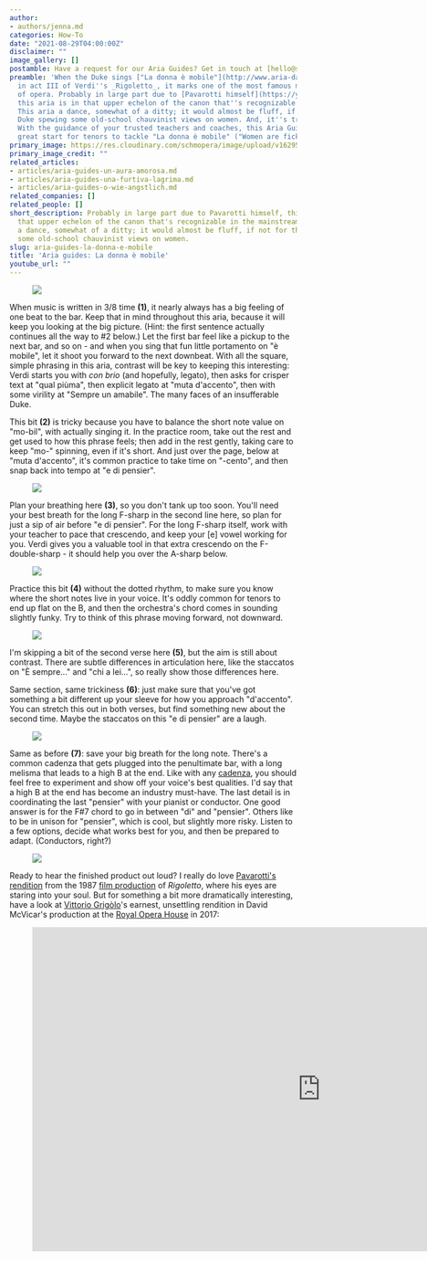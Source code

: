 ```yaml
---
author:
- authors/jenna.md
categories: How-To
date: "2021-08-29T04:00:00Z"
disclaimer: ""
image_gallery: []
postamble: Have a request for our Aria Guides? Get in touch at [hello@schmopera.com](mailto:hello@schmopera.com).
preamble: 'When the Duke sings ["La donna è mobile"](http://www.aria-database.com/search.php?sid=24a50bbfcebd847a80bdf4ae327a0c09&X=4&individualAria=265)
  in act III of Verdi''s _Rigoletto_, it marks one of the most famous moments in all
  of opera. Probably in large part due to [Pavarotti himself](https://youtu.be/xCFEk6Y8TmM),
  this aria is in that upper echelon of the canon that''s recognizable in the mainstream.
  This aria a dance, somewhat of a ditty; it would almost be fluff, if not for the
  Duke spewing some old-school chauvinist views on women. And, it''s tricky to sing.
  With the guidance of your trusted teachers and coaches, this Aria Guide offers a
  great start for tenors to tackle "La donna è mobile" ("Women are fickle"):'
primary_image: https://res.cloudinary.com/schmopera/image/upload/v1629576839/media/2021/08/AriaGuide_LaDonna_blltrz.jpg
primary_image_credit: ""
related_articles:
- articles/aria-guides-un-aura-amorosa.md
- articles/aria-guides-una-furtiva-lagrima.md
- articles/aria-guides-o-wie-angstlich.md
related_companies: []
related_people: []
short_description: Probably in large part due to Pavarotti himself, this aria is in
  that upper echelon of the canon that's recognizable in the mainstream. This aria
  a dance, somewhat of a ditty; it would almost be fluff, if not for the Duke spewing
  some old-school chauvinist views on women.
slug: aria-guides-la-donna-e-mobile
title: 'Aria guides: La donna è mobile'
youtube_url: ""
---
```

<figure data-type="image">

![](https://res.cloudinary.com/schmopera/image/upload/v1629492442/media/2021/08/AriaGuide_LaDonna_p1_annotated_full_sjqdfk.jpg)

</figure>

When music is written in 3/8 time **(1)**, it nearly always has a big feeling of one beat to the bar. Keep that in mind throughout this aria, because it will keep you looking at the big picture. (Hint: the first sentence actually continues all the way to #2 below.) Let the first bar feel like a pickup to the next bar, and so on - and when you sing that fun little portamento on "è mobile", let it shoot you forward to the next downbeat. With all the square, simple phrasing in this aria, contrast will be key to keeping this interesting: Verdi starts you with _con brio_ (and hopefully, legato), then asks for crisper text at "qual piùma", then explicit legato at "muta d'accento", then with some virility at "Sempre un amabile". The many faces of an insufferable Duke.

This bit **(2)** is tricky because you have to balance the short note value on "mo-bil", with actually singing it. In the practice room, take out the rest and get used to how this phrase feels; then add in the rest gently, taking care to keep "mo-" spinning, even if it's short. And just over the page, below at "muta d'accento", it's common practice to take time on "-cento", and then snap back into tempo at "e di pensier".

<figure data-type="image">

![](https://res.cloudinary.com/schmopera/image/upload/v1629492457/media/2021/08/AriaGuide_LaDonna_p2_annotated_cropped_top_n2a2l1.jpg)

</figure>

Plan your breathing here **(3)**, so you don't tank up too soon. You'll need your best breath for the long F-sharp in the second line here, so plan for just a sip of air before "e di pensier". For the long F-sharp itself, work with your teacher to pace that crescendo, and keep your \[e\] vowel working for you. Verdi gives you a valuable tool in that extra crescendo on the F-double-sharp - it should help you over the A-sharp below.

<figure data-type="image">

![](https://res.cloudinary.com/schmopera/image/upload/v1629492467/media/2021/08/AriaGuide_LaDonna_p2_annotated_cropped_skbwp9.jpg)

</figure>

Practice this bit **(4)** without the dotted rhythm, to make sure you know where the short notes live in your voice. It's oddly common for tenors to end up flat on the B, and then the orchestra's chord comes in sounding slightly funky. Try to think of this phrase moving forward, not downward.

<figure data-type="image">

![](https://res.cloudinary.com/schmopera/image/upload/v1629492487/media/2021/08/AriaGuide_LaDonna_p3_annotated_cropped_w69k18.jpg)

</figure>

I'm skipping a bit of the second verse here **(5)**, but the aim is still about contrast. There are subtle differences in articulation here, like the staccatos on "È sempre..." and "chi a lei...", so really show those differences here.

Same section, same trickiness **(6)**: just make sure that you've got something a bit different up your sleeve for how you approach "d'accento". You can stretch this out in both verses, but find something new about the second time. Maybe the staccatos on this "e di pensier" are a laugh.

<figure data-type="image">

![](https://res.cloudinary.com/schmopera/image/upload/v1630251910/media/2021/08/AriaGuide_LaDonna_p4_annotated_cropped_top_xfc8dp.jpg)

</figure>

Same as before **(7)**: save your big breath for the long note. There's a common cadenza that gets plugged into the penultimate bar, with a long melisma that leads to a high B at the end. Like with any [cadenza](https://www.scoreexchange.com/scores/108777.html), you should feel free to experiment and show off your voice's best qualities. I'd say that a high B at the end has become an industry must-have. The last detail is in coordinating the last "pensier" with your pianist or conductor. One good answer is for the F#7 chord to go in between "di" and "pensier". Others like to be in unison for "pensier", which is cool, but slightly more risky. Listen to a few options, decide what works best for you, and then be prepared to adapt. (Conductors, right?)

<figure data-type="image">

![](https://res.cloudinary.com/schmopera/image/upload/v1629492545/media/2021/08/AriaGuide_LaDonna_p4_annotated_cropped_jnbecy.jpg)

</figure>

Ready to hear the finished product out loud? I really do love [Pavarotti's rendition](https://www.youtube.com/watch?v=xCFEk6Y8TmM) from the 1987 [film production](https://www.imdb.com/title/tt0253590/) of _Rigoletto_, where his eyes are staring into your soul. But for something a bit more dramatically interesting, have a look at [Vittorio Grigòlo](https://www.schmopera.com/grigolo-rogue-teacher/)'s earnest, unsettling rendition in David McVicar's production at the [Royal Opera House](/scene/companies/royal-opera-house/) in 2017:

<figure data-type="video">

<iframe width="1010" height="568" src="https://www.youtube.com/embed/wKoa3BHHbB8" title="YouTube video player" frameborder="0" allow="accelerometer; autoplay; clipboard-write; encrypted-media; gyroscope; picture-in-picture" allowfullscreen></iframe>

</figure>